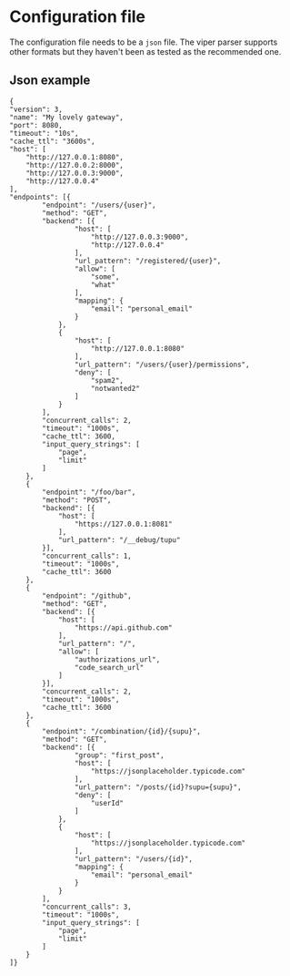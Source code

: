 # Configuration file

The configuration file needs to be a `json` file. The viper parser supports other formats but they haven't been as tested as the recommended one.

## Json example


    {
	"version": 3,
	"name": "My lovely gateway",
	"port": 8080,
	"timeout": "10s",
	"cache_ttl": "3600s",
	"host": [
		"http://127.0.0.1:8080",
		"http://127.0.0.2:8000",
		"http://127.0.0.3:9000",
		"http://127.0.0.4"
	],
	"endpoints": [{
			"endpoint": "/users/{user}",
			"method": "GET",
			"backend": [{
					"host": [
						"http://127.0.0.3:9000",
						"http://127.0.0.4"
					],
					"url_pattern": "/registered/{user}",
					"allow": [
						"some",
						"what"
					],
					"mapping": {
						"email": "personal_email"
					}
				},
				{
					"host": [
						"http://127.0.0.1:8080"
					],
					"url_pattern": "/users/{user}/permissions",
					"deny": [
						"spam2",
						"notwanted2"
					]
				}
			],
			"concurrent_calls": 2,
			"timeout": "1000s",
			"cache_ttl": 3600,
			"input_query_strings": [
				"page",
				"limit"
			]
		},
		{
			"endpoint": "/foo/bar",
			"method": "POST",
			"backend": [{
				"host": [
					"https://127.0.0.1:8081"
				],
				"url_pattern": "/__debug/tupu"
			}],
			"concurrent_calls": 1,
			"timeout": "1000s",
			"cache_ttl": 3600
		},
		{
			"endpoint": "/github",
			"method": "GET",
			"backend": [{
				"host": [
					"https://api.github.com"
				],
				"url_pattern": "/",
				"allow": [
					"authorizations_url",
					"code_search_url"
				]
			}],
			"concurrent_calls": 2,
			"timeout": "1000s",
			"cache_ttl": 3600
		},
		{
			"endpoint": "/combination/{id}/{supu}",
			"method": "GET",
			"backend": [{
					"group": "first_post",
					"host": [
						"https://jsonplaceholder.typicode.com"
					],
					"url_pattern": "/posts/{id}?supu={supu}",
					"deny": [
						"userId"
					]
				},
				{
					"host": [
						"https://jsonplaceholder.typicode.com"
					],
					"url_pattern": "/users/{id}",
					"mapping": {
						"email": "personal_email"
					}
				}
			],
			"concurrent_calls": 3,
			"timeout": "1000s",
			"input_query_strings": [
				"page",
				"limit"
			]
		}
	]}
